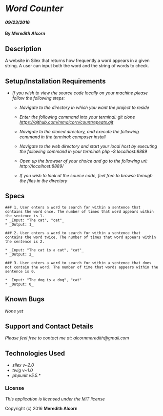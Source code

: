 # _Word Counter_

#### _09/23/2016_

#### By _**Meredith Alcorn**_


## Description

A website in Silex that returns how frequently a word appears in a given string. A user can input both the word and the string of words to check.

## Setup/Installation Requirements

* _If you wish to view the source code locally on your machine please follow the following steps:_

    * _Navigate to the directory in which you want the project to reside_

    * _Enter the following command into your terminal:_
        _git clone https://github.com/mmalcorn/countrepeats.git_

    * _Navigate to the cloned directory, and execute the following command in the terminal:_
          _composer install_

    * _Navigate to the web directory and start your local host by executing the following command in your terminal:_
          _php -S localhost:8889_

    * _Open up the browser of your choice and go to the following url:_
          _http://localhost:8889/_

    * _If you wish to look at the source code, feel free to browse through the files in the directory_


## Specs

    ### 1. User enters a word to search for within a sentence that contains the word once. The number of times that word appears within the sentence is 1.
    * _Input: "The cat", "cat"_
    * _Output: 1_

    ### 2. User enters a word to search for within a sentence that contains the word twice. The number of times that word appears within the sentence is 2.

    * _Input: "The cat is a cat", "cat"_
    * _Output: 2_

    ### 3. User enters a word to search for within a sentence that does not contain the word. The number of time that words appears within the sentence is 0.

    * _Input: "The dog is a dog", "cat"_
    * _Output: 0_

## Known Bugs

_None yet_

## Support and Contact Details

_Please feel free to contact me at:_
    _alcornmeredith@gmail.com_

## Technologies Used

* _silex v~2.0_
* _twig v~1.0_
* _phpunit v5.5.*_

### License

*This application is licensed under the MIT license*

Copyright (c) 2016 **Meredith Alcorn**
